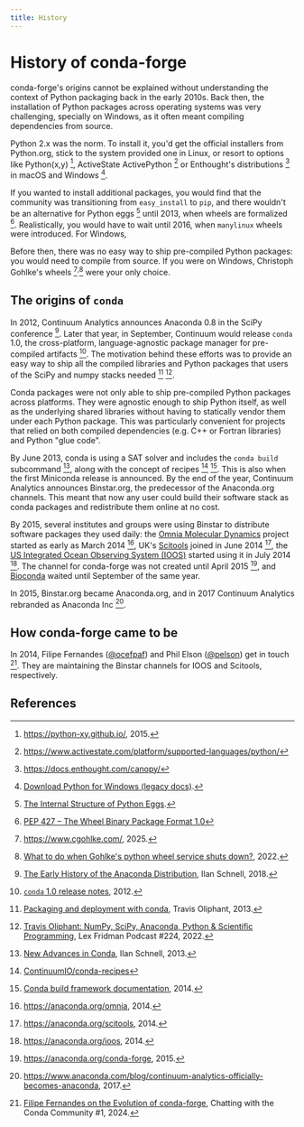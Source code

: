 ```yaml
---
title: History
---
```


# History of conda-forge

conda-forge's origins cannot be explained without understanding the context of Python packaging back in the early 2010s. Back then, the installation of Python packages across operating systems was very challenging, specially on Windows, as it often meant compiling dependencies from source.

Python 2.x was the norm. To install it, you'd get the official installers from Python.org, stick to the system provided one in Linux, or resort to options like Python(x,y) [^pythonxy], ActiveState ActivePython [^activepython] or Enthought's distributions [^enthought] in macOS and Windows [^legacy-python-downloads].

If you wanted to install additional packages, you would find that the community was transitioning from `easy_install` to `pip`, and there wouldn't be an alternative for Python eggs [^eggs] until 2013, when wheels are formalized [^wheels].
Realistically, you would have to wait until 2016, when `manylinux` wheels were introduced. For Windows, 

Before then, there was no easy way to ship pre-compiled Python packages: you would need to compile from source. If you were on Windows, Christoph Gohlke's wheels [^cgohlke]<sup>,</sup>[^cgohlke-shutdown] were your only choice.

## The origins of `conda`

In 2012, Continuum Analytics announces Anaconda 0.8 in the SciPy conference [^anaconda-history]. Later that year, in September, Continuum would release `conda` 1.0, the cross-platform, language-agnostic package manager for pre-compiled artifacts [^conda-changelog-1.0]. The motivation behind these efforts was to provide an easy way to ship all the compiled libraries and Python packages that users of the SciPy and numpy stacks needed [^packaging-and-deployment-with-conda] [^lex-fridman-podcast].

Conda packages were not only able to ship pre-compiled Python packages across platforms. They were agnostic enough to ship Python itself, as well as the underlying shared libraries without having to statically vendor them under each Python package. This was particularly convenient for projects that relied on both compiled dependencies (e.g. C++ or Fortran libraries) and Python "glue code".

By June 2013, conda is using a SAT solver and includes the `conda build` subcommand [^new-advances-in-conda], along with the concept of recipes [^conda-recipes-repo] [^early-conda-build-docs]. This is also when the first Miniconda release is announced. By the end of the year, Continuum Analytics announces Binstar.org, the predecessor of the Anaconda.org channels. This meant that now any user could build their software stack as conda packages and redistribute them online at no cost.

By 2015, several institutes and groups were using Binstar to distribute software packages they used daily: the [Omnia Molecular Dynamics](https://github.com/omnia-md) project started as early as March 2014 [^binstar-omnia], UK's [Scitools](https://scitools.org.uk/) joined in June 2014 [^binstar-scitools], the [US Integrated Ocean Observing System (IOOS)](http://www.ioos.noaa.gov/) started using it in July 2014 [^binstar-ioos]. The channel for conda-forge was not created until April 2015 [^binstar-conda-forge], and [Bioconda](https://anaconda.org/bioconda) waited until September of the same year.

In 2015, Binstar.org became Anaconda.org, and in 2017 Continuum Analytics rebranded as Anaconda Inc [^anaconda-rebrand].

## How conda-forge came to be

In 2014, Filipe Fernandes ([@ocefpaf](https://github.com/ocefpaf)) and Phil Elson ([@pelson](https://github.com/pelson)) get in touch [^chatting-ocefpaf]. They are maintaining the Binstar channels for IOOS and Scitools, respectively.

<!-- to be continued -->

## References

[^cgohlke]: https://www.cgohlke.com/, 2025.
[^cgohlke-shutdown]: [What to do when Gohlke's python wheel service shuts down?](https://stackoverflow.com/questions/72581592/what-to-do-when-gohlkes-python-wheel-service-shuts-down), 2022.
[^anaconda-history]: [The Early History of the Anaconda Distribution](http://ilan.schnell-web.net/prog/anaconda-history/), Ilan Schnell, 2018.
[^lex-fridman-podcast]: [Travis Oliphant: NumPy, SciPy, Anaconda, Python & Scientific Programming](https://www.youtube.com/watch?v=gFEE3w7F0ww&t=7596s), Lex Fridman Podcast #224, 2022.
[^conda-changelog-1.0]: [`conda` 1.0 release notes](https://github.com/conda/conda/blob/24.7.1/CHANGELOG.md#100-2012-09-06), 2012.
[^early-conda-build-docs]: [Conda build framework documentation](https://web.archive.org/web/20141006141927/http://conda.pydata.org/docs/build.html), 2014.
[^conda-recipes-repo]: [ContinuumIO/conda-recipes](https://github.com/conda-archive/conda-recipes)
[^packaging-and-deployment-with-conda]: [Packaging and deployment with conda](https://speakerdeck.com/teoliphant/packaging-and-deployment-with-conda), Travis Oliphant, 2013.
[^new-advances-in-conda]: [New Advances in Conda](https://web.archive.org/web/20140331190645/http://continuum.io/blog/new-advances-in-conda), Ilan Schnell, 2013.
[^binstar-scitools]: https://anaconda.org/scitools, 2014.
[^binstar-ioos]: https://anaconda.org/ioos, 2014.
[^binstar-omnia]: https://anaconda.org/omnia, 2014.
[^binstar-conda-forge]: https://anaconda.org/conda-forge, 2015.
[^chatting-ocefpaf]: [Filipe Fernandes on the Evolution of conda-forge](https://www.youtube.com/watch?v=U2oa_RLbTVA), Chatting with the Conda Community #1, 2024.
[^wheels]: [PEP 427 – The Wheel Binary Package Format 1.0](https://peps.python.org/pep-0427/)
[^eggs]: [The Internal Structure of Python Eggs](https://setuptools.pypa.io/en/latest/deprecated/python_eggs.html).
[^legacy-python-downloads]: [Download Python for Windows (legacy docs)](https://legacy.python.org/download/windows/).
[^pythonxy]: https://python-xy.github.io/, 2015.
[^activepython]: https://www.activestate.com/platform/supported-languages/python/
[^enthought]: https://docs.enthought.com/canopy/
[^anaconda-rebrand]: https://www.anaconda.com/blog/continuum-analytics-officially-becomes-anaconda, 2017.